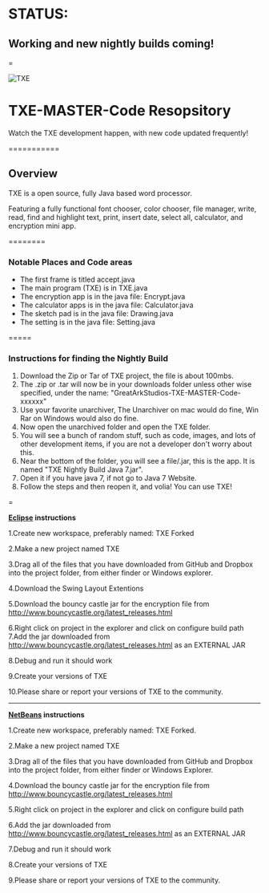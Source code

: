 <h1><b>STATUS:</b></h1><h2>Working and new nightly builds coming!</h2>
=

![TXE](http://greatarkstudios.weebly.com/uploads/1/3/0/5/13052964/6677706.png?481 "TXE")

TXE-MASTER-Code Resopsitory 
===============

Watch the TXE development happen, with new code updated frequently!

===========
<h2>Overview</h2>
<p>TXE is a open source, fully Java based word processor.</p>
<p>Featuring a fully functional font chooser, color chooser, file manager, write, read, find and highlight text, print, insert date, select all, calculator, and encryption mini app.</p>
========
<h3>Notable Places and Code areas</h3>
<ul>
<li>The first frame is titled accept.java</li>
<li>The main program (TXE) is in TXE.java</li>
<li>The encryption app is in the java file: Encrypt.java</li>
<li>The calculator apps is in the java file: Calculator.java</li>
<li>The sketch pad is in the java file: Drawing.java </li>
<li>The setting is in the java file: Setting.java </li>
</ul>


=====
<h3>Instructions for finding the Nightly Build</h3>
<ol>
<li>Download the Zip or Tar of TXE project, the file is about 100mbs.</li>
<li>The .zip or .tar will now be in your downloads folder unless other wise specified, under the name: "GreatArkStudios-TXE-MASTER-Code-xxxxxx"</li>
<li>Use your favorite unarchiver, The Unarchiver on mac would do fine, Win Rar on Windows would also do fine.</li>
<li>Now open the unarchived folder and open the TXE folder.</li>
<li>You will see a bunch of random stuff, such as code, images, and lots of other development items, if you are not a developer don't worry about this.</li>
<li>Near the bottom of the folder, you will see a file/.jar, this is the app. It is named "TXE Nightly Build Java 7.jar".</li> 
<li>Open it if you have java 7, if not go to Java 7 Website.</li>
<li>Follow the steps and then reopen it, and volia! You can use TXE!
</ol>
=


<b><a href= "http://eclipse.org">Eclipse</a> instructions</b>


1.Create new workspace, preferably named: TXE Forked


2.Make a new project named TXE 


3.Drag all of the files that you have downloaded from GitHub and Dropbox 
into the project folder, from either finder or Windows explorer.


4.Download the Swing Layout Extentions 


5.Download the bouncy castle jar for the encryption file from http://www.bouncycastle.org/latest_releases.html 


6.Right click on project in the explorer and click on configure build path
7.Add the jar downloaded from http://www.bouncycastle.org/latest_releases.html as an EXTERNAL JAR


8.Debug and run it should work


9.Create your versions of TXE 


<p>10.Please share or report your versions of TXE to the community.<p>


<hr></hr>


<b><a href="https://netbeans.org">NetBeans</a> instructions</b>


1.Create new workspace, preferably named: TXE Forked.


2.Make a new project named TXE


3.Drag all of the files that you have downloaded from GitHub and Dropbox 
into the project folder, from either finder or Windows Explorer.


4.Download the bouncy castle jar for the encryption file from http://www.bouncycastle.org/latest_releases.html 


5.Right click on project in the explorer and click on configure build path


6.Add the jar downloaded from http://www.bouncycastle.org/latest_releases.html as an EXTERNAL JAR


7.Debug and run it should work


8.Create your versions of TXE 


<p>9.Please share or report your versions of TXE to the community.</p>
